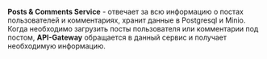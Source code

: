 **Posts & Comments Service** - отвечает за всю информацию о постах пользователей и комментариях, хранит данные в Postgresql и Minio. Когда необходимо загрузить посты пользователя или комментарии под постом, **API-Gateway** обращается в данный сервис и получает необходимую информацию.